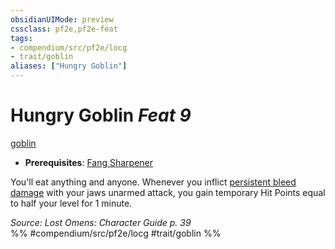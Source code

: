 ```yaml
---
obsidianUIMode: preview
cssclass: pf2e,pf2e-feat
tags:
- compendium/src/pf2e/locg
- trait/goblin
aliases: ["Hungry Goblin"]
---
```

# Hungry Goblin  *Feat 9*  
[goblin](/rules/traits/goblin.md)  

- **Prerequisites**: [Fang Sharpener](/compendium/feats/fang-sharpener-locg.md)

You'll eat anything and anyone. Whenever you inflict [persistent bleed damage](/rules/conditions.md#Persistent%20Damage) with your jaws unarmed attack, you gain temporary Hit Points equal to half your level for 1 minute.

*Source: Lost Omens: Character Guide p. 39*  
%% #compendium/src/pf2e/locg #trait/goblin %%